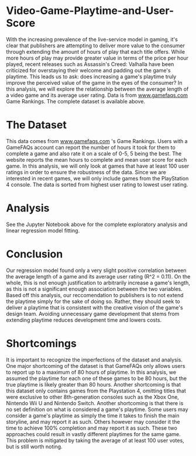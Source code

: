 # Video-Game-Playtime-and-User-Score
With the increasing prevalence of the live-service model in gaming, it's clear that publishers are attempting to deliver more value to the consumer through extending the amount of hours of play that each title offers. While more hours of play may provide greater value in terms of the price per hour played, recent releases such as Assassin's Creed: Valhalla have been criticized for overstaying their welcome and padding out the game's playtime. This leads us to ask: does increasing a game's playtime truly improve the perceived value of the game in the eyes of the consumer? In this analysis, we will explore the relationship between the average length of a video game and its average user rating. Data is from www.gamefaqs.com Game Rankings. The complete dataset is available above.

# The Dataset
This data comes from www.gamefaqs.com 's Game Rankings. Users with a GameFAQs account can report the number of hours it took for them to complete a game and also rate it on a scale of 0-5, 5 being the best. The website reports the mean hours to complete and mean user score for each game. In this analysis, we will only look at games that have at least 100 user ratings in order to ensure the robustness of the data. Since we are interested in recent games, we will only include games from the PlayStation 4 console. The data is sorted from highest user rating to lowest user rating. 

# Analysis
See the Jupyter Notebook above for the complete exploratory analysis and linear regression model fitting.

# Conclusion
Our regression model found only a very slight positive correlation between the average length of a game and its average user rating (R^2 = 0.11). On the whole, this is not enough justification to arbitrarily increase a game's length, as this is not a significant enough association between the two variables. Based off this analysis, our reccomendation to publishers is to not extend the playtime simply for the sake of doing so. Rather, they should seek to deliver a playtime that is consistent with the creative vision of the game's design team. Avoiding unnecessary game development that stems from extending playtime reduces development time and lowers costs.

# Shortcomings
It is important to recognize the imperfections of the dataset and analysis. One major shortcoming of the dataset is that GameFAQs only allows users to report up to a maximum of 80 hours of playtime. In this analysis, we assumed the playtime for each one of these games to be 80 hours, but the true playtime is likely greater than 80 hours. Another shortcoming is that this dataset only contains games from the Playstation 4, omitting titles that were exclusive to other 8th-generation consoles such as the Xbox One, Nintendo Wii U and Nintendo Switch. Another shortcoming is that there is no set definition on what is considered a game's playtime. Some users may consider a game's playtime as simply the time it takes to finish the main storyline, and may report it as such. Others however may consider it the time to achieve 100% completion and may report it as such. These two approaches could result in vastly different playtimes for the same game. This problem is mitigated by taking the average of at least 100 user votes, but is still worth noting.
